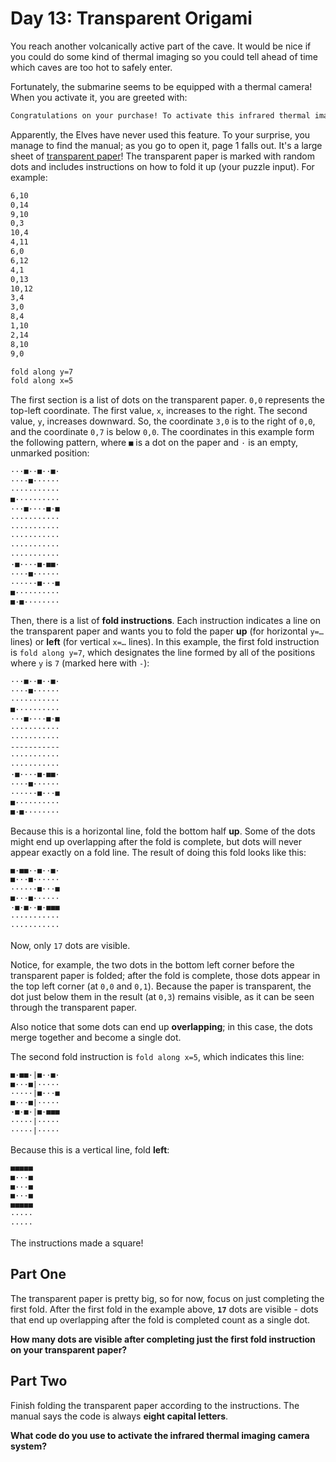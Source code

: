 # Day 13: Transparent Origami

You reach another volcanically active part of the cave. It would be nice if you could do some kind of thermal imaging so you could tell ahead of time which caves are too hot to safely enter.

Fortunately, the submarine seems to be equipped with a thermal camera! When you activate it, you are greeted with:

```txt
Congratulations on your purchase! To activate this infrared thermal imaging camera system, please enter the code found on page 1 of the manual.
```

Apparently, the Elves have never used this feature. To your surprise, you manage to find the manual; as you go to open it, page 1 falls out. It's a large sheet of [transparent paper](<https://en.wikipedia.org/wiki/Transparency_(projection)>)! The transparent paper is marked with random dots and includes instructions on how to fold it up (your puzzle input). For example:

```txt
6,10
0,14
9,10
0,3
10,4
4,11
6,0
6,12
4,1
0,13
10,12
3,4
3,0
8,4
1,10
2,14
8,10
9,0

fold along y=7
fold along x=5
```

The first section is a list of dots on the transparent paper. `0,0` represents the top-left coordinate. The first value, `x`, increases to the right. The second value, `y`, increases downward. So, the coordinate `3,0` is to the right of `0,0`, and the coordinate `0,7` is below `0,0`. The coordinates in this example form the following pattern, where `■` is a dot on the paper and `·` is an empty, unmarked position:

```txt
···■··■··■·
····■······
···········
■··········
···■····■·■
···········
···········
···········
···········
···········
·■····■·■■·
····■······
······■···■
■··········
■·■········
```

Then, there is a list of **fold instructions**. Each instruction indicates a line on the transparent paper and wants you to fold the paper **up** (for horizontal `y=…` lines) or **left** (for vertical `x=…` lines). In this example, the first fold instruction is `fold along y=7`, which designates the line formed by all of the positions where `y` is `7` (marked here with `-`):

```txt
···■··■··■·
····■······
···········
■··········
···■····■·■
···········
···········
-----------
···········
···········
·■····■·■■·
····■······
······■···■
■··········
■·■········
```

Because this is a horizontal line, fold the bottom half **up**. Some of the dots might end up overlapping after the fold is complete, but dots will never appear exactly on a fold line. The result of doing this fold looks like this:

```txt
■·■■··■··■·
■···■······
······■···■
■···■······
·■·■··■·■■■
···········
···········
```

Now, only `17` dots are visible.

Notice, for example, the two dots in the bottom left corner before the transparent paper is folded; after the fold is complete, those dots appear in the top left corner (at `0,0` and `0,1`). Because the paper is transparent, the dot just below them in the result (at `0,3`) remains visible, as it can be seen through the transparent paper.

Also notice that some dots can end up **overlapping**; in this case, the dots merge together and become a single dot.

The second fold instruction is `fold along x=5`, which indicates this line:

```txt
■·■■·|■··■·
■···■|·····
·····|■···■
■···■|·····
·■·■·|■·■■■
·····|·····
·····|·····
```

Because this is a vertical line, fold **left**:

```txt
■■■■■
■···■
■···■
■···■
■■■■■
·····
·····
```

The instructions made a square!

## Part One

The transparent paper is pretty big, so for now, focus on just completing the first fold. After the first fold in the example above, **`17`** dots are visible - dots that end up overlapping after the fold is completed count as a single dot.

**How many dots are visible after completing just the first fold instruction on your transparent paper?**

## Part Two

Finish folding the transparent paper according to the instructions. The manual says the code is always **eight capital letters**.

**What code do you use to activate the infrared thermal imaging camera system?**
